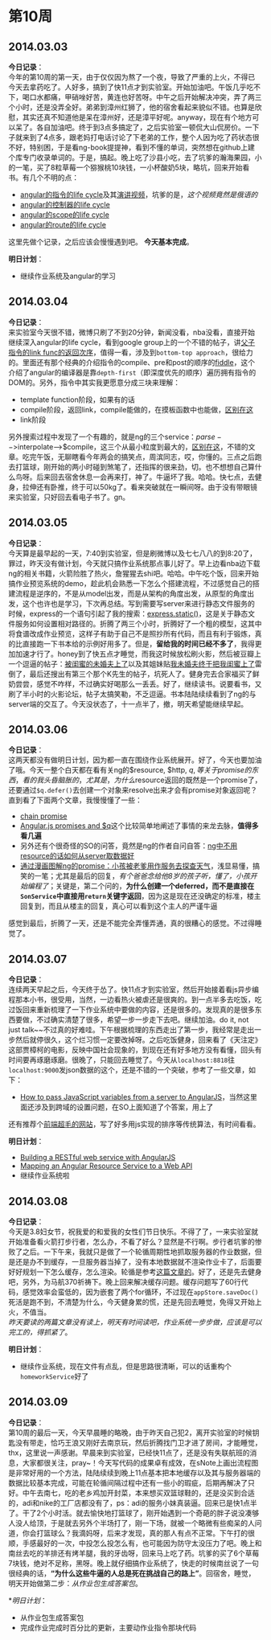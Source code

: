第10周
======

## 2014.03.03

**今日记录**：  
今年的第10周的第一天，由于仅仅因为熬了一个夜，导致了严重的上火，不得已今天去拿药吃了。人好多，搞到了快11点才到实验室。开始加油吧。午饭几乎吃不下，喝口水都痛，甲硝唑好苦，黄连也好苦呀。中午之后开始解决冲突，弄了两三个小时，还是没弄全好。弟弟到漳州红狮了，他的宿舍看起来貌似不错。也算是欣慰，其实还真不知道他是呆在漳州好，还是漳平好呢。anyway，现在有个地方可以呆了。各自加油吧。终于到3点多搞定了，之后实验室一顿侃大山侃房价。一下子就来到了4点多，跟老妈打电话讨论了下老弟的工作，整个人因为吃了药状态很不好，特别困，于是看ng-book提提神，看到不懂的单词，突然想在github上建个库专门收录单词的。于是，搞起。晚上吃了沙县小吃，去了坑爹的瀚海果园，小的一笔，买了8粒草莓一个猕猴桃10块钱，一小杯酸奶5块，略坑，回来开始看书。有几个不明的点：

- [angular的指令的life cycle](http://slid.es/kirbarn/angularjs-directives-lifecycle)及其[演讲视频](https://www.google.com.hk/url?sa=t&rct=j&q=&esrc=s&source=web&cd=9&ved=0CHAQtwIwCA&url=http%3a%2f%2fwww%2eyoutube%2ecom%2fwatch%3fv%3dDZ0RBOkkor8&ei=kH4UU86lDYfjkgWC6IE4&usg=AFQjCNGXuTgldWfWM2tTJanMuyzbritE8A&sig2=RWFCDbLq9wS3HFjLcdzVmw)，坑爹的是，*这个视频竟然是俄语的*
- [angular的控制器的life cycle](http://stackoverflow.com/questions/16094940/what-is-the-lifecycle-of-an-angularjs-controller)
- [angular的scope的life cycle](http://onehungrymind.com/notes-on-angularjs-scope-life-cycle/)
- [angular的route的life cycle](http://www.thinkster.io/angularjs/0WbrOy5nIE/angularjs-route-life-cycle)

这里先做个记录，之后应该会慢慢遇到吧。 
**今天基本完成**。

**明日计划**：  
- 继续作业系统及angular的学习

## 2014.03.04

**今日记录**：  
来实验室今天很不错，微博只刷了不到20分钟，新闻没看，nba没看，直接开始继续深入angular的life cycle，看到google group上的一个不错的帖子，讲[父子指令的link func的返回次序](https://groups.google.com/forum/#!topic/angular/b-hQg0q0P7I)，值得一看，涉及到`bottom-top approach`，很给力的。里面还有那个经典的介绍指令的compile、pre和post的顺序的[fiddle](http://jsfiddle.net/vojtajina/8yzbZ/)，这个介绍了angular的编译器是靠`depth-first`（即深度优先的顺序）遍历拥有指令的DOM的。另外，指令中其实我更愿意分成三块来理解：

- template function阶段，如果有的话
- compile阶段，返回link，compile能做的，在摸板函数中也能做，[区别在这](http://stackoverflow.com/questions/20941568/what-are-the-benefits-of-a-directive-template-function-in-angularjs)
- link阶段

另外搜索过程中发现了一个有趣的，就是ng的三个service：$parse-->$interpolate-->$compile，这三个从最小粒度到最大的，[区别在这](http://stackoverflow.com/questions/17900588/what-is-the-difference-between-the-parse-interpolate-and-compile-services)，不错的文章。吃完午饭，无聊瞎看今年两会的搞笑点，周滨同志，哎，你懂的。三点之后跑去打篮球，刚开始的两小时碰到煞笔了，还指挥的很来劲，切。也不想想自己算什么鸟呀。后来回去宿舍休息一会再来打，神了。牛逼坏了我。哈哈。快七点，去健身，拉伸还有卧推，终于可以50kg了。看来突破就在一瞬间呀。由于没有带眼镜来实验室，只好回去看电子书了。gn。

## 2014.03.05

**今日记录**：  
今天算是最早起的一天，7:40到实验室，但是刷微博以及七七八八的到8:20了，罪过，昨天没有做计划，今天就只搞作业系统那点事儿好了。早上边看nba边下载ng的相关书籍，火箭险胜了热火，詹猩猩去shi吧。哈哈。中午吃个饭，回来开始搞作业预览系统的demo，趁此机会熟悉一下怎么个搭建流程，不过感觉自己的搭建流程是逆序的，不是从model出发，而是从架构的角度出发，从原型的角度出发，这个也许也是学习，下次再总结。写到需要写server来进行静态文件服务的时候，express的一个语句引起了我的搜索：[express.static()](http://stackoverflow.com/questions/10434001/static-files-with-express-js)，这是关于静态文件服务如何设置相对路径的。折腾了两三个小时，折腾好了一个粗的模型，这其中将食谱改成作业预览，这样子有助于自己不是照抄所有代码，而且有利于锻炼，真的比直接跑一下书本给的示例好用多了。但是，**留给我的时间已经不多了**，我得更加加速才行了。honey到了快五点才睡觉，而我这时候放松刷火影，然后被豆瓣上一个逗逼的帖子：[被闺蜜的未婚夫上了](http://www.douban.com/group/topic/49717384/)以及其姐妹贴[我未婚夫终于把我闺蜜上了](http://www.douban.com/group/topic/49751665/?author=1#sep)雷倒了，最后还搜出有第三个那个K先生的帖子，坑死人了。健身完去合家福买了鲜奶尝尝，感觉不咋样，不过确实好喝那么一丢丢。好了，继续读书。说要看书，又刷了半小时的火影论坛，帖子太搞笑勒，不乏逗逼。书本陆陆续续看到了ng的与server端的交互了。今天没状态了，十一点半了，撤，明天希望能继续早起。

## 2014.03.06

**今日记录**：  
这两天都没有做明日计划，因为都一直在围绕作业系统展开。好了，今天也要加油了哦。今天一整个白天都在看有关ng的$resource, $http, $q, 等关于promise的东西，看的我头昏脑胀的，尤其是，为什么$resource返回的既然是一个promise了，还要通过`$q.defer()`去创建一个对象来resolve出来才会有promise对象返回呢？直到看了下面两个文章，我慢慢懂了一些：

- [chain promise](http://stackoverflow.com/questions/18010796/return-interdependent-async-promises-in-routeprovider-resolve)
- [Angular.js promises and $q](http://javatojavascript.blogspot.com/2014/02/angularjs-promises-and-q.html)这个比较简单地阐述了事情的来龙去脉，**值得多看几遍**
- 另外还有个很奇怪的SO的问答，竟然是ng的作者自问自答：[ng中不用resource的话如何从server取数据好](http://stackoverflow.com/questions/11850025/recommended-way-of-getting-data-from-the-server)
- [通过漫画图解ng的promise：小孩被老爹用作服务去探查天气](http://andyshora.com/promises-angularjs-explained-as-cartoon.html)，浅显易懂，搞笑的一笔；尤其是最后的回复，*有个爸爸念给他8岁的孩子听，懂了，小孩开始编程了*；关键是，第二个问的，**为什么创建一个deferred，而不是直接在`SonService`中直接用`return`关键字返回**，因为这是现在还没确定的标准，楼主回复到，而且从楼主的回复，真心可以看到这个主人的严谨牛逼

感觉到最后，折腾了一天，还是不能完全弄懂弄通，真的很糟心的感觉。不过得睡觉了。

## 2014.03.07

**今日记录**：  
连续两天早起之后，今天终于怂了。快11点才到实验室，然后开始接着看js异步编程那本小书，很受用，当然，一边看热火被虐还是很爽的。到一点半多去吃饭，吃过饭回来重新梳理了一下作业系统中要做的内容，还是很多的。发现真的是很多东西要做，不过确实清楚了很多，希望一步一步走下去吧。继续加油。do it, not just talk~~不过真的好难哇。下午根据梳理的东西走出了第一步，我经常是走出一步然后就停很久，这个烂习惯一定要改掉呀。之后吃饭健身，回来看了《天注定》这部贾樟柯的电影，反映中国社会现象的，到现在还有好多地方没有看懂，回头有时间要再琢磨琢磨。很晚了，只能回去睡觉了。今天从`localhost:8818`往`localhost:9000`发json数据的这个，还是不错的一个突破，参考了一些文章，如下：

- [How to pass JavaScript variables from a server to AngularJS](http://mircozeiss.com/how-to-pass-javascript-variables-from-a-server-to-angular/)，当然这里面还涉及到跨域的设置问题，在SO上面知道了个答案，用上了

还有推荐个[前端超毛的网站](http://www.javascript100.com/)，写了好多用js实现的排序等传统算法，有时间看看。

**明日计划**：  
- [Building a RESTful web service with AngularJS](http://blog.brunoscopelliti.com/building-a-restful-web-service-with-angularjs-and-php-more-power-with-resource)
- [Mapping an Angular Resource Service to a Web API](http://odetocode.com/blogs/scott/archive/2013/02/28/mapping-an-angular-resource-service-to-a-web-api.aspx)
- 继续作业系统啦

## 2014.03.08

**今日记录**：  
今天是3.8妇女节，祝我爱的和爱我的女性们节日快乐。不得了了，一来实验室就开始准备看火箭打步行者，怎么办，不看了好么？显然是不行啊。步行者坑爹的惨败了之后。一下午来，我就只是做了一个轮循周期性地抓取服务器的作业数据，但是还是办不到缓存，一旦服务器当掉了，没有本地数据就不渲染作业卡了，后面要好好规划一下怎么缓存，怎么渲染。轮循是参考[这篇文章的](http://stackoverflow.com/questions/18416458/angularjs-ngcontroller-to-be-reloading-data-periodically)。好了，还是先去健身吧，另外，为马航370祈祷下。晚上回来解决缓存问题。缓存问题写了60行代码，感觉效率会蛮低的，因为嵌套了两个for循环，不过现在`appStore.saveDoc()`死活是跑不到，不清楚为什么，今天健身累的慌，还是先回去睡觉，免得又开始上火，不值当。  
*昨天要读的两篇文章没有读上，明天有时间读吧，作业系统一步步做，应该是可以完工的，得抓紧了*。

**明日计划**：  
- 继续作业系统，现在文件有点乱，但是思路很清晰，可以的话重构个`homeworkService`好了

## 2014.03.09

**今日记录**：  
第10周的最后一天，今天早晨睡的略晚，由于昨天自己犯2，离开实验室的时候钥匙没有带走，恰巧王浪又刚好去南京玩，然后折腾找门卫才进了房间，才能睡觉，thx，这里说一声感谢。早晨来到实验室，已经快11点了，还是没有失联航班的消息，大家都很关注，pray~！今天写代码的成果卓有成效，在sNote上画出流程图是非常好用的一个方法，陆陆续续到晚上11点基本把本地缓存以及其与服务器端的数据比较基本完成，可能在轮循间隔过程中还有一些小的瑕疵，后期再解决了只好。中午去南七，吃的老乡鸡加开封菜，本来想买双篮球鞋的，还是没买到合适的，adi和nike的工厂店都没有了，ps：adi的服务小妹真装逼。回来已是快1点半了。干了2个小时活。就去愉快地打篮球了，刚开始遇到一个奇葩的胖子说没凑够人没人给顶，于是就去另外个半场打了，刚一下场，就被一个略微有些痴呆的人问道，你会打篮球么？我滴妈呀，后来才发现，真的那人有点不正常。下午打的很顺，手感最好的一次，中投怎么投怎么有，也可能因为防守太没压力了吧。晚上和南丝去吃的羊排还有烤羊腿，我的牙齿呀，回来马上吃了药。坑爹的买了6个草莓7块钱，绝对不足称，黑呀。晚上就仔细搞作业系统了，快走的时候南丝说了一句很经典的话，**“为什么这些牛逼的人总是死在挑战自己的路上”**。回宿舍，睡觉，明天开始做第二步：*从作业包生成答案包*。

**明日计划*：  
- 从作业包生成答案包
- 完成作业完成时百分比的更新，主要动作业指令那块代码
